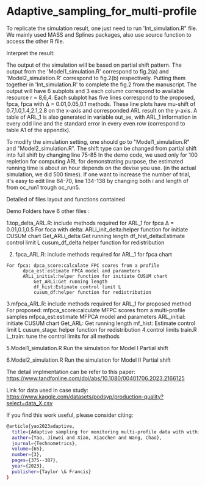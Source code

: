# Adaptive_sampling_for_multi-profile

To replicate the simulation result, one just need to run 'Int_simulation.R" file. We mainly used MASS and Splines packages, also use source function to access the other R file. 

Interpret the result: 

The output of the simulation will be based on partial shift pattern. The output from the 'Model1_simulation.R' correspond to fig.2(a) and 'Model2_simulation.R' correspond to fig.2(b) respectively. Putting them together in 'Int_simulation.R' to complete the fig.2 from the manuscript. The output will have 6 subplots and 3  each column correspond to available resource r = 8,6,4. Each subplot has five lines correspond to the proposed, fpca, fpca with Δ = 0.01,0.05,0.1 methods. These line plots have mu-shift of 0.7,1.0,1.4,2.1,2.8 on the x-axis and corresponded ARL result on the y-axis. A table of ARL_1 is also generated in variable out_se, with ARL_1 information in every odd line and the standard error in every even row (correspond to table A1 of the appendix). 

To modify the simulation setting, one should go to "Model1_simulation.R" and "Model2_simulation.R". The shift type can be changed from partial shift into full shift by changing line 75-85 In the demo code, we used only for 100 repletion for computing ARL for demonstrating purpose, the estimated running time is about an hour depends on the devise you use. (in the actual simulation, we did 500 times). If one want to increase the number of trial, it's easy to edit line 64-70, line 134-138 by changing both i and length of from oc_run1 trough oc_run5. 



Detailed of files layout and functions contained

Demo Folders have 6 other files : 


1.top_delta_ARL.R: include methods required for ARL_1 for fpca Δ = 0.01,0.1,0.5
For foca with delta: ARLi_init_delta:helper function for initiate CUSUM chart 
                     Get_ARLi_delta:Get running length
                     df_hist_delta:Estimate control limit L
                     cusum_df_delta:helper function for redistribution

2. fpca_ARL.R: include methods required for ARL_1 for fpca chart
```
For fpca: dpca_score:calculate FPC scores from a profile 
	  dpca_est:estimate FPCA model and parameters
	  ARLi_initial:helper function for initiate CUSUM chart 
          Get_ARLi:Get running length
          df_hist:Estimate control limit L
          cusum_df:helper function for redistribution
```

3.mfpca_ARL.R: include methods required for ARL_1 for proposed method 
For proposed: mfpca_score:calculate MFPC scores from a multi-profile samples
	      mfpca_est:estimate MFPCA model and parameters
	      ARL_initial: initiate CUSUM chart
              Get_ARL: Get running length
              mf_hist: Estimate control limit L
              cusum_stage: helper function for redistribution
4.control limits train.R 
	L_train: tune the control limits for all methods

5.Model1_simulation.R
	Run the simulation for Model I Partial shift 

6.Model2_simulation.R
	Run the simulation for Model II Partial shift


The detail implmentation can be refer to this paper: https://www.tandfonline.com/doi/abs/10.1080/00401706.2023.2166125

Link for data used in case study: https://www.kaggle.com/datasets/podsyp/production-quality?select=data_X.csv

If you find this work useful, please consider citing:

```bash
@article{yao2023adaptive,
  title={Adaptive sampling for monitoring multi-profile data with within-and-between profile correlation},
  author={Yao, Jinwei and Xian, Xiaochen and Wang, Chao},
  journal={Technometrics},
  volume={65},
  number={3},
  pages={375--387},
  year={2023},
  publisher={Taylor \& Francis}
}


